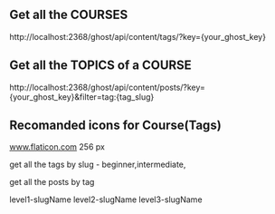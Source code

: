## Get all the COURSES

http://localhost:2368/ghost/api/content/tags/?key={your_ghost_key}

## Get all the TOPICS of a COURSE

http://localhost:2368/ghost/api/content/posts/?key={your_ghost_key}&filter=tag:{tag_slug}

## Recomanded icons for Course(Tags)

www.flaticon.com
256 px

get all the tags by slug - beginner,intermediate,

get all the posts by tag

level1-slugName
level2-slugName
level3-slugName
